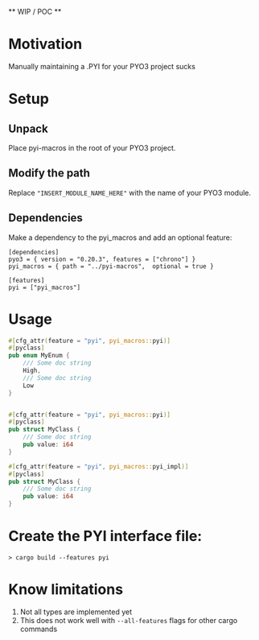 ** WIP / POC **

# Motivation

Manually maintaining a .PYI for your PYO3 project sucks

# Setup

## Unpack

Place pyi-macros in the root of your PYO3 project.

## Modify the path

Replace `"INSERT_MODULE_NAME_HERE"` with the name of your PYO3 module.

## Dependencies

Make a dependency to the pyi_macros and add an optional feature:

```
[dependencies]
pyo3 = { version = "0.20.3", features = ["chrono"] }
pyi_macros = { path = "../pyi-macros",  optional = true }

[features]
pyi = ["pyi_macros"]
```

# Usage

```rust
#[cfg_attr(feature = "pyi", pyi_macros::pyi)]
#[pyclass]
pub enum MyEnum {
    /// Some doc string
    High,
    /// Some doc string
    Low
}


#[cfg_attr(feature = "pyi", pyi_macros::pyi)]
#[pyclass]
pub struct MyClass {
    /// Some doc string
    pub value: i64
}

#[cfg_attr(feature = "pyi", pyi_macros::pyi_impl)]
#[pyclass]
pub struct MyClass {
    /// Some doc string
    pub value: i64
}
```

# Create the PYI interface file:

`> cargo build --features pyi`

# Know limitations

1. Not all types are implemented yet
2. This does not work well with `--all-features` flags for other cargo commands
